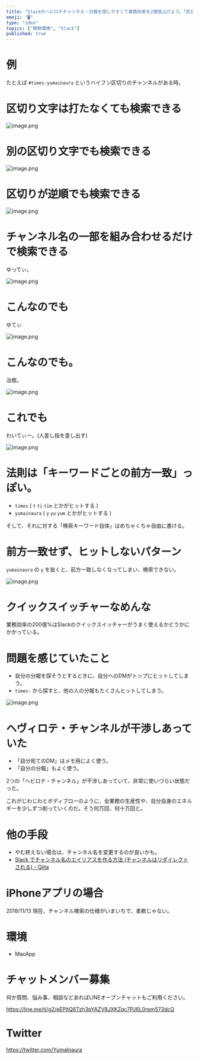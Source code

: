 ```yaml
---
title: "Slackのヘビロテチャンネル・分報を探しやすくて業務効率を2億倍上げよう。「区切り文字のあるチャンネル」は「キーワードごとの前方一致」で自"
emoji: "🖥"
type: "idea"
topics: ["開発環境", "Slack"]
published: true
---
```


# 例

たとえば `#times-yumainaura` というハイフン区切りのチャンネルがある時。

# 区切り文字は打たなくても検索できる

![image.png](https://qiita-image-store.s3.amazonaws.com/0/89618/0d4d841b-648a-73b9-2937-2eccbc60619d.png)


# 別の区切り文字でも検索できる

![image.png](https://qiita-image-store.s3.amazonaws.com/0/89618/87e190af-08d9-9210-8ddb-37ec8fdc2f32.png)

# 区切りが逆順でも検索できる

![image.png](https://qiita-image-store.s3.amazonaws.com/0/89618/6e3ab54b-d336-c32a-a24d-de3b79e3d004.png)

# チャンネル名の一部を組み合わせるだけで検索できる

ゆってぃ。

![image.png](https://qiita-image-store.s3.amazonaws.com/0/89618/a685e133-04b0-9c27-2f32-8a958efe9434.png)

# こんなのでも

ゆてぃ

![image.png](https://qiita-image-store.s3.amazonaws.com/0/89618/efc6c81d-e5cd-0310-7d5e-5a711ca6ef10.png)

# こんなのでも。

治癒。

![image.png](https://qiita-image-store.s3.amazonaws.com/0/89618/9196ecf5-556a-3b5e-4103-98e0dcb3ec30.png)

# これでも

わいてぃー。(人差し指を差し出す)

![image.png](https://qiita-image-store.s3.amazonaws.com/0/89618/a23c800d-71f8-f0fb-ee17-ebadb856c295.png)


# 法則は「キーワードごとの前方一致」っぽい。

- `times` ( `t` `ti` `tim` とかがヒットする )
- `yumainaura` ( `y` `yu` `yum` とかがヒットする )

そして、それに対する「検索キーワード自体」はめちゃくちゃ自由に書ける。

# 前方一致せず、ヒットしないパターン

`yumainaura` の `y` を抜くと、前方一致しなくなってしまい、検索できない。

![image.png](https://qiita-image-store.s3.amazonaws.com/0/89618/07d78e12-95c5-df0c-b733-0c8c0bb1c25e.png)


# クイックスイッチャーなめんな

業務効率の200億%はSlackのクイックスイッチャーがうまく使えるかどうかにかかっている。

# 問題を感じていたこと

- 自分の分報を探そうとするときに、自分へのDMがトップにヒットしてしまう。
- `times-` から探すと、他の人の分報もたくさんヒットしてしまう。

![image.png](https://qiita-image-store.s3.amazonaws.com/0/89618/1effb39b-0a7e-971c-3df5-801ba5743a4c.png)



# ヘヴィロテ・チャンネルが干渉しあっていた

- 「自分宛てのDM」はメモ用によく使う。
- 「自分の分報」もよく使う。

2つの「ヘビロテ・チャンネル」が干渉しあっていて、非常に使いづらい状態だった。

これがじわじわとボディブローのように、全業務の生産性や、自分自身のエネルギーを少しずつ削っていくのだ。そう何万回、何十万回と。

# 他の手段

- やむ終えない場合は、チャンネル名を変更するのが良いかも。
- [Slack でチャンネル名のエイリアスを作る方法 (チャンネルはリダイレクトされる) - Qiita](https://qiita.com/YumaInaura/items/fb5f6c8330f106b7a86a)

# iPhoneアプリの場合

2018/11/13 現在、チャンネル検索の仕様がいまいちで、柔軟じゃない。


# 環境

- MacApp








<!-- Update From Qiita API -->

# チャットメンバー募集


何か質問、悩み事、相談などあればLINEオープンチャットもご利用ください。

https://line.me/ti/g2/eEPltQ6Tzh3pYAZV8JXKZqc7PJ6L0rpm573dcQ





# Twitter


https://twitter.com/YumaInaura


<!-- Update From Qiita API -->


